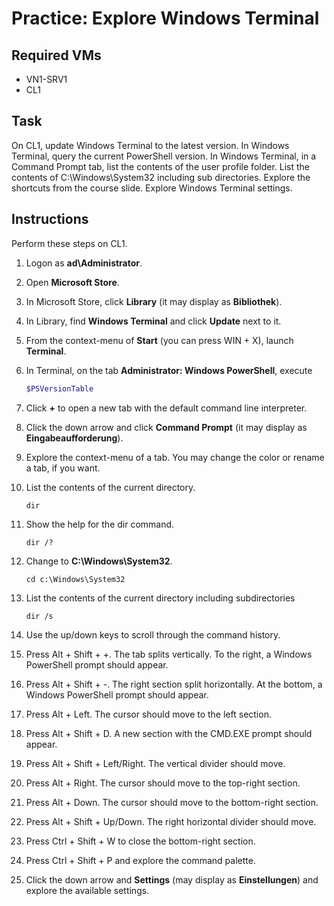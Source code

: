 # Practice: Explore Windows Terminal

## Required VMs

* VN1-SRV1
* CL1

## Task

On CL1, update Windows Terminal to the latest version. In Windows Terminal, query the current PowerShell version. In Windows Terminal, in a Command Prompt tab, list the contents of the user profile folder. List the contents of C:\Windows\System32 including sub directories. Explore the shortcuts from the course slide. Explore Windows Terminal settings.

## Instructions

Perform these steps on CL1.

1. Logon as **ad\Administrator**.
1. Open **Microsoft Store**.
1. In Microsoft Store, click **Library** (it may display as **Bibliothek**).
1. In Library, find **Windows Terminal** and click **Update** next to it.
1. From the context-menu of **Start** (you can press WIN + X), launch **Terminal**.
1. In Terminal, on the tab **Administrator: Windows PowerShell**, execute

    ````powershell
    $PSVersionTable
    ````

1. Click **+** to open a new tab with the default command line interpreter.
1. Click the down arrow and click **Command Prompt** (it may display as **Eingabeaufforderung**).
1. Explore the context-menu of a tab. You may change the color or rename a tab, if you want.
1. List the contents of the current directory.

    ````shell
    dir
    ````

1. Show the help for the dir command.

    ````shell
    dir /?
    ````

1. Change to **C:\Windows\System32**.

    ````shell
    cd c:\Windows\System32
    ````

1. List the contents of the current directory including subdirectories

    ````shell
    dir /s
    ````

1. Use the up/down keys to scroll through the command history.
1. Press Alt + Shift + +. The tab splits vertically. To the right, a Windows PowerShell prompt should appear.
1. Press Alt + Shift + -. The right section split horizontally. At the bottom, a Windows PowerShell prompt should appear.
1. Press Alt + Left. The cursor should move to the left section.
1. Press Alt + Shift + D. A new section with the CMD.EXE prompt should appear.
1. Press Alt + Shift + Left/Right. The vertical divider should move.
1. Press Alt + Right. The cursor should move to the top-right section.
1. Press Alt + Down. The cursor should move to the bottom-right section.
1. Press Alt + Shift + Up/Down. The right horizontal divider should move.
1. Press Ctrl + Shift + W to close the bottom-right section.
1. Press Ctrl + Shift + P and explore the command palette.
1. Click the down arrow and **Settings** (may display as **Einstellungen**) and explore the available settings.
